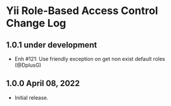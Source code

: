 # Yii Role-Based Access Control Change Log

## 1.0.1 under development

- Enh #121: Use friendly exception on get non exist default roles (@DplusG)

## 1.0.0 April 08, 2022

- Initial release.